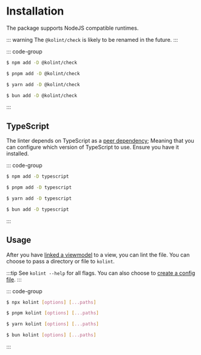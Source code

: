 # Installation

The package supports NodeJS compatible runtimes.

::: warning
The `@kolint/check` is likely to be renamed in the future.
:::

::: code-group

```sh [npm]
$ npm add -D @kolint/check
```

```sh [pnpm]
$ pnpm add -D @kolint/check
```

```sh [yarn]
$ yarn add -D @kolint/check
```

```sh [bun]
$ bun add -D @kolint/check
```

:::

## TypeScript

The linter depends on TypeScript as a [peer dependency](https://nodejs.org/en/blog/npm/peer-dependencies); Meaning that you can configure which version of TypeScript to use. Ensure you have it installed.

::: code-group

```sh [npm]
$ npm add -D typescript
```

```sh [pnpm]
$ pnpm add -D typescript
```

```sh [yarn]
$ yarn add -D typescript
```

```sh [bun]
$ bun add -D typescript
```

:::

## Usage

After you have [linked a viewmodel](#viewmodels) to a view, you can lint the file. You can choose to pass a directory or file to `kolint`.

:::tip
See `kolint --help` for all flags. You can also choose to [create a config file](/linting/config).
:::

::: code-group

```sh [npm]
$ npx kolint [options] [...paths]
```

```sh [pnpm]
$ pnpm kolint [options] [...paths]
```

```sh [yarn]
$ yarn kolint [options] [...paths]
```

```sh [bun]
$ bun kolint [options] [...paths]
```

:::
